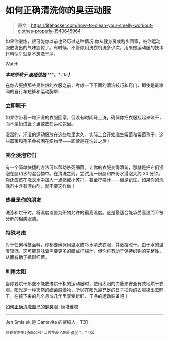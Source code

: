 # 如何正确清洗你的臭运动服

> 原文：<https://lifehacker.com/how-to-clean-your-smelly-workout-clothes-properly-1540645964>

如果你锻炼，很可能你以前也经历过这种情况:你从健身房或跑步回家，被你运动服散发出的气味震惊了。有时候，不管你用洗衣机洗多少次，用来做运动服的技术材料似乎就是不想洗干净。

Watch

***本帖原载于*** [***康塔维塔***](http://cantavita.com/blog/) ***。**T15】*

在你去更换那些臭烘烘的衣服之前，考虑一下下面的清洁技巧和窍门，即使是最难闻的自行车短裤和运动胸罩:

### 立即晾干

如果你带着一堆汗湿的衣服回家，但没有时间马上洗，确保你把衣服挂起来晾干，而不是扔进篮子里或放在运动包里。

湿湿的、汗湿的运动服放在这些堆里太久，实际上会开始滋生霉菌和霉菌孢子，这些霉菌和孢子会被困在织物里——即使是在洗过之后！

### 完全浸泡它们

有一个简单快捷的方法可以帮助杀死细菌，让你的衣服变得清新，那就是把它们浸泡在醋和水的混合物中。在清洗之前，尝试用一份醋和四份水浸泡大约 30 分钟。你还应该在洗衣水中加入一点醋或小苏打，甚至柠檬汁——但是记住，如果你的洗涤剂中含有漂白剂，就不要这样做！

### 热量是你的朋友

洗涤和烘干时，将温度设置为织物允许的最高温度。这是最适合能承受高温而不被分解的棉质服装。

### 特殊考虑

对于任何科技面料，你都要确保用温水或冷水清洗衣服，并悬挂晾干。由于水的温度较低，这可能意味着需要更多的醋或柠檬汁，但你将有助于保持织物的完整性，从而有助于抵御细菌。

### 利用太阳

当你要烘干那些不能放进烘干机的运动服时，使用太阳的力量来安全有效地烘干衣服。阳光是一种天然的细菌威慑物，所以在阳光最充足的日子把你的衣服挂出去晾干，在接下来的几个月或几年里享受新鲜、干净的运动装备吧！

[如何正确清洗自己的健身服](http://cantavita.com/blogs/how-to-clean-your-workout-clothes-correctly/) |康塔维塔

* * *

Jen Smialek 是 Cantavita 的撰稿人。T3】

<small>*想看看你在 Lifehacker 上的作品？邮箱*</small> [<small>*泰莎*</small>](https://mail.google.com/mail/?view=cm&fs=1&tf=1&to=tessa@lifehacker.com) <small>*。*T15】</small>